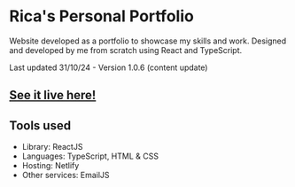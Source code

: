 # Rica's Personal Portfolio

Website developed as a portfolio to showcase my skills and work. Designed and developed by me from scratch using React and TypeScript.

Last updated 31/10/24 - Version 1.0.6 (content update)

## [See it live here!](https://ricamaeaverion.netlify.app/)

## Tools used

- Library: ReactJS
- Languages: TypeScript, HTML & CSS
- Hosting: Netlify
- Other services: EmailJS
